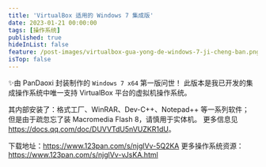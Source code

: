 ```yaml
---
title: 'VirtualBox 适用的 Windows 7 集成版'
date: 2023-01-21 00:00:00
tags: [操作系统]
published: true
hideInList: false
feature: /post-images/virtualbox-gua-yong-de-windows-7-ji-cheng-ban.png
isTop: false
---
```

✨由 $\text{PanDaoxi}$ 封装制作的 `Windows 7 x64` 第一版问世！
此版本是我已开发的集成操作系统中唯一支持 $\text{VirtualBox}$ 平台的虚拟机操作系统。

其内部安装了：格式工厂、WinRAR、Dev-C++、Notepad++ 等一系列软件；
但是由于疏忽忘了装 Macromedia Flash 8，请慎用于实体机。
更多信息见 <https://docs.qq.com/doc/DUVVTdU5nVUZKR1dU>。

下载地址：<https://www.123pan.com/s/njglVv-5Q2KA>
更多操作系统资源：<https://www.123pan.com/s/njglVv-vJsKA.html>